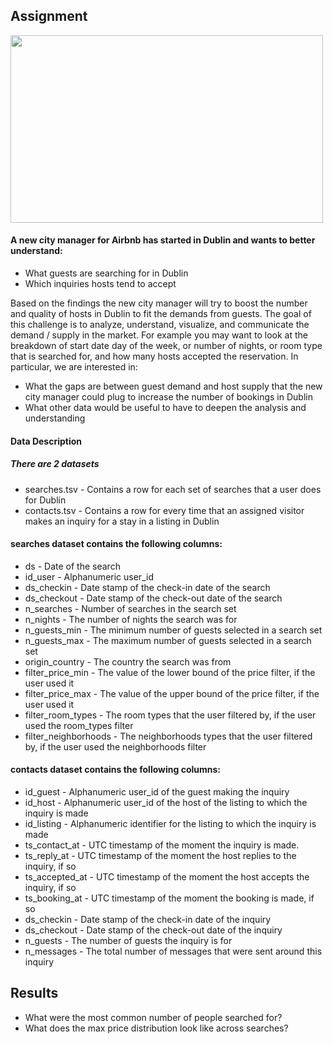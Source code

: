 ## Assignment

<img src = "https://media.giphy.com/media/CfwvukeZK1LujFD70u/giphy.gif" width = "500" height = "300"/>

#### A new city manager for Airbnb has started in Dublin and wants to better understand:

+ What guests are searching for in Dublin
+ Which inquiries hosts tend to accept

Based on the findings the new city manager will try to boost the number and quality of hosts in Dublin to fit the demands from guests. The goal of this challenge is to analyze, understand, visualize, and communicate the demand / supply in the market. For example you may want to look at the breakdown of start date day of the week, or number of nights, or room type that is searched for, and how many hosts accepted the reservation. In particular, we are interested in:

+ What the gaps are between guest demand and host supply that the new city manager could plug to increase the number of bookings in Dublin
+ What other data would be useful to have to deepen the analysis and understanding

#### Data Description

##### There are 2 datasets

+ searches.tsv - Contains a row for each set of searches that a user does for Dublin
+ contacts.tsv - Contains a row for every time that an assigned visitor makes an inquiry for a stay in a listing in Dublin

#### searches dataset contains the following columns:

+ ds - Date of the search
+ id_user - Alphanumeric user_id
+ ds_checkin - Date stamp of the check-in date of the search
+ ds_checkout - Date stamp of the check-out date of the search
+ n_searches - Number of searches in the search set
+ n_nights - The number of nights the search was for
+ n_guests_min - The minimum number of guests selected in a search set
+ n_guests_max - The maximum number of guests selected in a search set
+ origin_country - The country the search was from
+ filter_price_min - The value of the lower bound of the price filter, if the user used it
+ filter_price_max - The value of the upper bound of the price filter, if the user used it
+ filter_room_types - The room types that the user filtered by, if the user used the room_types filter
+ filter_neighborhoods - The neighborhoods types that the user filtered by, if the user used the neighborhoods filter


#### contacts dataset contains the following columns:

+ id_guest - Alphanumeric user_id of the guest making the inquiry
+ id_host - Alphanumeric user_id of the host of the listing to which the inquiry is made
+ id_listing - Alphanumeric identifier for the listing to which the inquiry is made
+ ts_contact_at - UTC timestamp of the moment the inquiry is made.
+ ts_reply_at - UTC timestamp of the moment the host replies to the inquiry, if so
+ ts_accepted_at - UTC timestamp of the moment the host accepts the inquiry, if so
+ ts_booking_at - UTC timestamp of the moment the booking is made, if so
+ ds_checkin - Date stamp of the check-in date of the inquiry
+ ds_checkout - Date stamp of the check-out date of the inquiry
+ n_guests - The number of guests the inquiry is for
+ n_messages - The total number of messages that were sent around this inquiry


## Results

+ What were the most common number of people searched for?
+ What does the max price distribution look like across searches?
